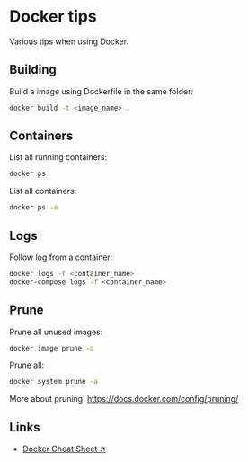 # Docker tips

Various tips when using Docker.

## Building

Build a image using Dockerfile in the same folder:

``` sh
docker build -t <image_name> .
```

## Containers

List all running containers:

``` sh
docker ps
```

List all containers:

``` sh
docker ps -a
```

## Logs

Follow log from a container:

``` sh
docker logs -f <container_name>
docker-compose logs -f <container_name>
```

## Prune

Prune all unused images:

``` sh
docker image prune -a
```

Prune all:

``` sh
docker system prune -a
```

More about pruning: https://docs.docker.com/config/pruning/

## Links

- [Docker Cheat Sheet ↗️](https://github.com/wsargent/docker-cheat-sheet)
